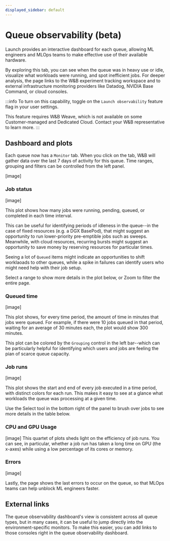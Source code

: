 ```yaml
---
displayed_sidebar: default
---
```


# Queue observability (beta)

Launch provides an interactive dashboard for each queue, allowing ML engineers and MLOps teams to make effective use of their available hardware. 

By exploring this tab, you can see when the queue was in heavy use or idle, visualize what workloads were running, and spot inefficient jobs.  For deeper analysis, the page links to the W&B experiment tracking workspace and to external infrastructure monitoring providers like Datadog, NVIDIA Base Command, or cloud consoles.

:::info
To turn on this capability, toggle on the `Launch observability` feature flag in your user settings.

This feature requires W&B Weave, which is not available on some Customer-managed and Dedicated Cloud.  Contact your W&B representative to learn more.
:::

## Dashboard and plots

Each queue now has a `Monitor` tab.   When you click on the tab, W&B will gather data over the last 7 days of activity for this queue.  Time ranges, grouping and filters can be controlled from the left panel.  

[image]

### Job status

[image]

This plot shows how many jobs were running, pending, queued, or completed in each time interval.  

This can be useful for identifying periods of idleness in the queue--in the case of fixed resources (e.g. a DGX BasePod), that might suggest an opportunity to run lower-priority pre-emptible jobs such as sweeps.  Meanwhile, with cloud resources, recurring bursts might suggest an opportunity to save money by reserving resources for particular times.

Seeing a lot of  `Queued` items might indicate an opportunities to shift worklaoads to other queues, while a spike in failures can identify users who might need help with their job setup.

Select a range to show more details in the plot below, or Zoom to filter the entire page.

### Queued time

[image]

This plot shows, for every time period, the amount of time in minutes that jobs were queued.  For example, if there were 10 jobs queued in that period, waiting for an average of 30 minutes each, the plot would show 300 minutes. 

This plot can be colored by the `Grouping` control in the left bar--which can be particularly helpful for identifying which users and jobs are feeling the pian of scarce queue capacity.

### Job runs

[image]

This plot shows the start and end of every job executed in a time period, with distinct colors for each run.  This makes it easy to see at a glance what workloads the queue was processing at a given time.  

Use the Select tool in the bottom right of the panel to brush over jobs to see more details in the table below.



### CPU and GPU Usage

[image]
This quartet of plots sheds light on the efficiency of job runs.  You can see, in particular, whether a job run has taken a long time on GPU (the x-axes) while using a low percentage of its cores or memory.  


### Errors

[image]

Lastly, the page shows the last errors to occur on the queue, so that MLOps teams can help unblock ML engineers faster.


## External links

The queue observability dashboard's view is consistent across all queue types, but in many cases, it can be useful to jump directly into the environment-specific monitors.  To make this easier, you can add links to those consoles right in the queue observability dashboard.












